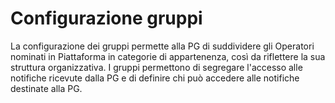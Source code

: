 # Configurazione gruppi

La configurazione dei gruppi permette alla PG di suddividere gli Operatori nominati in Piattaforma in categorie di appartenenza, così da riflettere la sua struttura organizzativa. I gruppi permettono di segregare l'accesso alle notifiche ricevute dalla PG e di definire chi può accedere alle notifiche destinate alla PG.
